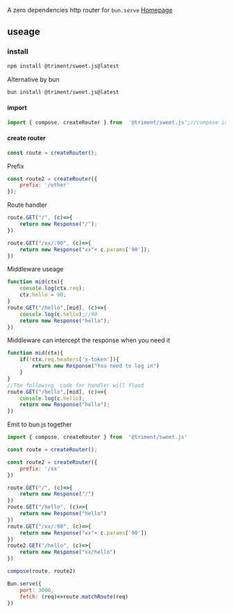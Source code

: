 A zero dependencies http router for `bun.serve`
[Homepage](https://github.com/Triment/sweet.js/tree/npm)
## useage
### install 
```bash
npm install @triment/sweet.js@latest
```
Alternative by bun
```bash
bun install @triment/sweet.js@latest
```
#### import
```js
import { compose, createRouter } from  '@triment/sweet.js';//compose is a Combiner for multiple routes
```
#### create router
```js
const route = createRouter();
```
Prefix
```js
const route2 = createRouter({
    prefix: '/other'
});
```
Route handler
```js
route.GET("/", (c)=>{
    return new Response("/");
})

route.GET("/xx/:90", (c)=>{
    return new Response("xx"+ c.params['90']);
})
```
Middleware useage
```js
function mid(ctx){
    console.log(ctx.req);
    ctx.hello = 90;
}
route.GET("/hello",[mid], (c)=>{
    console.log(c.hello);//90
    return new Response("hello");
})
```
Middleware can intercept the response when you need it

```js
function mid(ctx){
    if(!ctx.req.headers['x-token']){
        return new Response("You need to log in")
    }
}
//The following  code for handler will flood
route.GET("/hello",[mid], (c)=>{
    console.log(c.hello);
    return new Response("hello");
})
```
Emit to bun.js together

```js
import { compose, createRouter } from  '@triment/sweet.js'

const route = createRouter();

const route2 = createRouter({
    prefix: '/xx'
})

route.GET("/", (c)=>{
    return new Response("/")
})
route.GET("/hello", (c)=>{
    return new Response("hello")
})
route.GET("/xx/:90", (c)=>{
    return new Response("xx"+ c.params['90'])
})
route2.GET("/hello", (c)=>{
    return new Response("xx/hello")
})

compose(route, route2)

Bun.serve({
    port: 3000,
    fetch: (req)=>route.matchRoute(req)
})

```